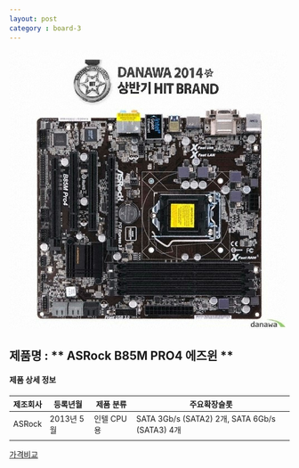 ```yaml
---
layout: post
category : board-3
---
```


![alt text](https://github.com/kutchoiwjun92/kutchoiwjun92.github.com/blob/master/image/board-3.jpg?raw=true)

## 제품명 : ** ASRock B85M PRO4 에즈윈  **

#### 제품 상세 정보


제조회사  |  등록년월  |  제품 분류  |  주요확장슬롯  
--------- | ---------- | ----------- | --------------
  ASRock  | 2013년 5월 |  인텔 CPU용 |  SATA 3Gb/s (SATA2) 2개, SATA 6Gb/s (SATA3) 4개           
|||


[가격비교](http://prod.danawa.com/info/?pcode=2057269&cate=112751)
